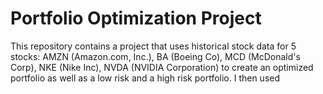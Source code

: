 # Portfolio Optimization Project
  This repository contains a project that uses historical stock data for 5 stocks: AMZN (Amazon.com, Inc.), BA (Boeing Co), MCD (McDonald's Corp), NKE (Nike Inc), NVDA (NVIDIA Corporation) to create an optimized portfolio as well as a low risk and a high risk portfolio. I then used 
